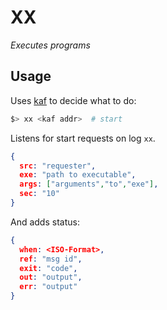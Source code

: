 # XX

*Executes programs*

## Usage

Uses [kaf](https://github.com/theproductiveprogrammer/kaf) to decide what to do:

```sh
$> xx <kaf addr>  # start
```

Listens for start requests on log `xx`.

```json
{
  src: "requester",
  exe: "path to executable",
  args: ["arguments","to","exe"],	
  sec: "10"
}
```

And adds status:

```json
{
  when: <ISO-Format>,
  ref: "msg id",
  exit: "code",
  out: "output",
  err: "output"
}
```

